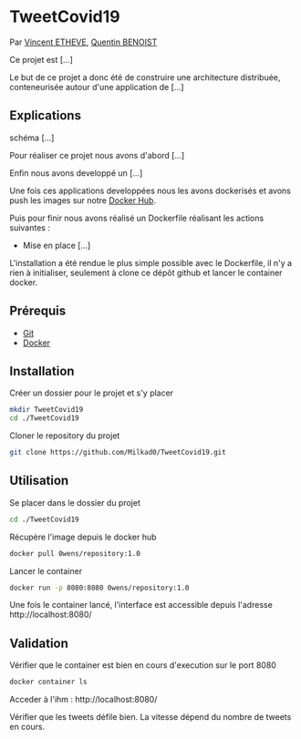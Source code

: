 # TweetCovid19

Par [Vincent ETHEVE](mailto:vincent.etheve@edu.ece.fr), [Quentin BENOIST](mailto:quentin.benoist@edu.ece.fr)

Ce projet est [...]

Le but de ce projet a donc été de construire une architecture distribuée, conteneurisée autour d'une application de [...]


## Explications

schéma [...]

Pour réaliser ce projet nous avons d'abord [...]

Enfin nous avons developpé un [...]

Une fois ces applications developpées nous les avons dockerisés et avons push les images sur notre [Docker Hub](https://hub.docker.com/repository/docker/0wens/repository).

Puis pour finir nous avons réalisé un Dockerfile réalisant les actions suivantes :
- Mise en place [...]

L'installation a été rendue le plus simple possible avec le Dockerfile, il n'y a rien à initialiser, seulement à clone ce dépôt github et lancer le container docker.

## Prérequis

- [Git](https://git-scm.com/book/fr/v2/Démarrage-rapide-Installation-de-Git)
- [Docker](https://docs.docker.com/get-docker/)

## Installation

Créer un dossier pour le projet et s'y placer

```bash
mkdir TweetCovid19
cd ./TweetCovid19
```

Cloner le repository du projet

```bash
git clone https://github.com/Milkad0/TweetCovid19.git
```

## Utilisation

Se placer dans le dossier du projet
```bash
cd ./TweetCovid19
```

Récupère l'image depuis le docker hub
```bash
docker pull 0wens/repository:1.0
```

Lancer le container
```bash
docker run -p 8080:8080 0wens/repository:1.0
```

Une fois le container lancé, l'interface est accessible depuis l'adresse http://localhost:8080/

## Validation

Vérifier que le container est bien en cours d'execution sur le port 8080
```bash
docker container ls
```

Acceder à l'ihm : http://localhost:8080/

Vérifier que les tweets défile bien. La vitesse dépend du nombre de tweets en cours.
